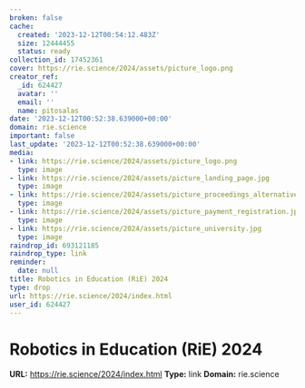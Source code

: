 ```yaml
---
broken: false
cache:
  created: '2023-12-12T00:54:12.483Z'
  size: 12444455
  status: ready
collection_id: 17452361
cover: https://rie.science/2024/assets/picture_logo.png
creator_ref:
  _id: 624427
  avatar: ''
  email: ''
  name: pitosalas
date: '2023-12-12T00:52:38.639000+00:00'
domain: rie.science
important: false
last_update: '2023-12-12T00:52:38.639000+00:00'
media:
- link: https://rie.science/2024/assets/picture_logo.png
  type: image
- link: https://rie.science/2024/assets/picture_landing_page.jpg
  type: image
- link: https://rie.science/2024/assets/picture_proceedings_alternative.jpg
  type: image
- link: https://rie.science/2024/assets/picture_payment_registration.jpg
  type: image
- link: https://rie.science/2024/assets/picture_university.jpg
  type: image
raindrop_id: 693121185
raindrop_type: link
reminder:
  date: null
title: Robotics in Education (RiE) 2024
type: drop
url: https://rie.science/2024/index.html
user_id: 624427
---
```


# Robotics in Education (RiE) 2024

**URL:** https://rie.science/2024/index.html
**Type:** link
**Domain:** rie.science
